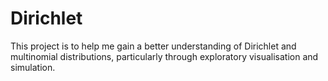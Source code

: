 # Dirichlet

This project is to help me gain a better understanding of Dirichlet and multinomial distributions, particularly through exploratory visualisation and simulation.
